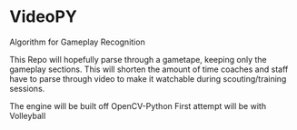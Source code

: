 # VideoPY

Algorithm for Gameplay Recognition 

This Repo will hopefully parse through a gametape, keeping only the gameplay sections. This will shorten the amount of time coaches and staff have to parse through video to make it watchable during scouting/training sessions.

The engine will be built off OpenCV-Python
First attempt will be with Volleyball


